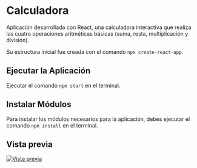 # Calculadora 
Aplicación desarrollada con React, una calculadora interactiva que realiza las cuatro operaciones aritméticas básicas (suma, resta, multiplicación y división). 

Su estructura inicial fue creada con el comando `npx create-react-app`.

## Ejecutar la Aplicación
Ejecutar el comando `npm start` en el terminal.

## Instalar Módulos
Para instalar los módulos necesarios para la aplicación, debes ejecutar el comando `npm install` en el terminal.

## Vista previa

[![Vista previa](https://raw.githubusercontent.com/camilacisnerosdev/calculadora-react-app/main/vistaprevia.png)](https://github.com/camilacisnerosdev/calculadora-react-app/blob/04bedc9cb0ac0f69f593d3ab60100e36593da1a2/vista%20previa.png)

